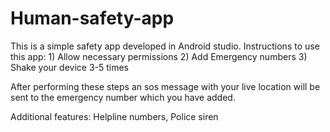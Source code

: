 # Human-safety-app

This is a simple safety app developed in Android studio.
Instructions to use this app:
                        1) Allow necessary permissions
                        2) Add Emergency numbers
                        3) Shake your device 3-5 times

After performing these steps an sos message with your live location will be sent to the emergency number which you have added.

Additional features:
                 Helpline numbers,
                 Police siren
                         
